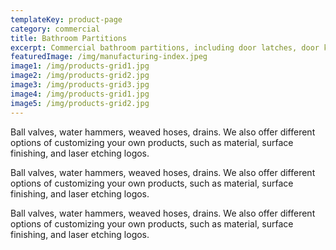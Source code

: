 ```yaml
---
templateKey: product-page
category: commercial
title: Bathroom Partitions
excerpt: Commercial bathroom partitions, including door latches, door knobs, hinges, hangers, racks with chrome or other plating finishes are available. 
featuredImage: /img/manufacturing-index.jpeg
image1: /img/products-grid1.jpg
image2: /img/products-grid2.jpg
image3: /img/products-grid3.jpg
image4: /img/products-grid1.jpg
image5: /img/products-grid2.jpg
---
```


Ball valves, water hammers, weaved hoses, drains. We also offer different options of customizing your own products, such as material, surface finishing, and laser etching logos. 

Ball valves, water hammers, weaved hoses, drains. We also offer different options of customizing your own products, such as material, surface finishing, and laser etching logos. 

Ball valves, water hammers, weaved hoses, drains. We also offer different options of customizing your own products, such as material, surface finishing, and laser etching logos. 
